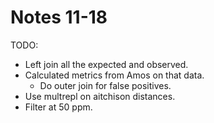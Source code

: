 # Notes 11-18
TODO:
- Left join all the expected and observed.
- Calculated metrics from Amos on that data.
	- Do outer join for false positives.
- Use multrepl on aitchison distances.
- Filter at 50 ppm.
